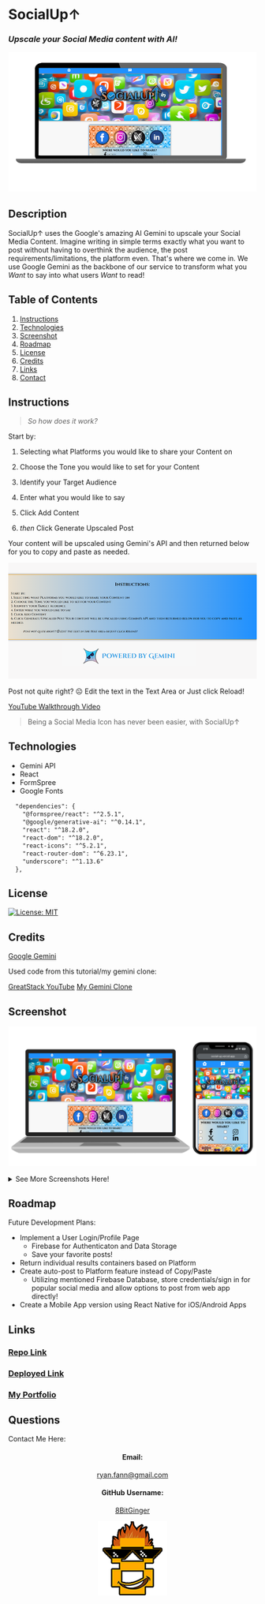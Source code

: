 # SocialUp↑

### _Upscale your Social Media content with AI!_

![logo](./FrontEnd/src/assets/images/readme-pics/socialLogoRM2.png)

## Description

SocialUp↑ uses the Google's amazing AI Gemini to upscale your Social Media Content. Imagine writing in simple terms exactly what you want to post without having to overthink the audience, the post requirements/limitations, the platform even. That's where we come in. We use Google Gemini as the backbone of our service to transform what you _Want_ to say into what users _Want_ to read!

## Table of Contents

1. [Instructions](#instructions)
1. [Technologies](#technologies)
1. [Screenshot](#screenshot)
1. [Roadmap](#roadmap)
1. [License](#license)
1. [Credits](#credits)
1. [Links](#links)
1. [Contact](#contact)

<a id="instructions"></a>

## Instructions

> _So how does it work?_

Start by:

1. Selecting what Platforms you would like to share your Content on

2. Choose the Tone you would like to set for your Content

3. Identify your Target Audience

4. Enter what you would like to say

5. Click Add Content

6. _then_ Click Generate Upscaled Post

Your content will be upscaled using Gemini's API and then returned below for you to copy and paste as needed.

![screenshot](./FrontEnd/src/assets/images/readme-pics/aboutInstructionsScreenshot.png)

Post not quite right? ☹ Edit the text in the Text Area or Just click Reload!

[YouTube Walkthrough Video](www.youtube.com)

> Being a Social Media Icon has never been easier, with SocialUp↑

<a id="technologies"></a>

## Technologies

- Gemini API
- React
- FormSpree
- Google Fonts

```
  "dependencies": {
    "@formspree/react": "^2.5.1",
    "@google/generative-ai": "^0.14.1",
    "react": "^18.2.0",
    "react-dom": "^18.2.0",
    "react-icons": "^5.2.1",
    "react-router-dom": "^6.23.1",
    "underscore": "^1.13.6"
  },
```

<a id="license"></a>

## License

[![License: MIT](https://img.shields.io/badge/License-MIT-yellow.svg)](https://opensource.org/licenses/MIT)

<a id="credits"></a>

## Credits

[Google Gemini](https://gemini.google.com/app)

Used code from this tutorial/my gemini clone:

[GreatStack YouTube](https://www.youtube.com/watch?v=0yboGn8errU)
[My Gemini Clone](https://gemini-ryan.netlify.app/)

<a id="screenshot"></a>

## Screenshot

![screenshot](./FrontEnd/src/assets/images/readme-pics/socialUpDevices.png)

<details closed>
<summary>See More Screenshots Here!</summary>
<br>

![screenshot](./FrontEnd/src/assets/images/readme-pics/socialUpHeader-screenshot.png)

![screenshot](./FrontEnd/src/assets/images/readme-pics/platformScreenshot.png)

![screenshot](./FrontEnd/src/assets/images/readme-pics/toneScreenshot.png)

![screenshot](./FrontEnd/src/assets/images/readme-pics/audienceScreenshot.png)

![screenshot](./FrontEnd/src/assets/images/readme-pics/postScreenshot.png)

![screenshot](./FrontEnd/src/assets/images/readme-pics/aboutBannerScreenshot.png)

![screenshot](./FrontEnd/src/assets/images/readme-pics/contactScreenshot.png)

![screenshot](./FrontEnd/src/assets/images/readme-pics/geminiFooterScreenshot.png)

</details>

<a id="roadmap"></a>

## Roadmap

Future Development Plans:

- Implement a User Login/Profile Page
  - Firebase for Authenticaton and Data Storage
  - Save your favorite posts!
- Return individual results containers based on Platform
- Create auto-post to Platform feature instead of Copy/Paste
  - Utilizing mentioned Firebase Database, store credentials/sign in for popular social media and allow options to post from web app directly!
- Create a Mobile App version using React Native for iOS/Android Apps

<a id="links"></a>

## Links

### [Repo Link](https://github.com/8BitGinger/socialUp)

### [Deployed Link](https://social-up.vercel.app/)

### [My Portfolio](https://ryanfann.netlify.app/)

<div align="center">

<a id="contact"></a>

</div>

## Questions

Contact Me Here:

<div align="center">

#### Email:

ryan.fann@gmail.com

#### GitHub Username:

[8BitGinger](https://github.com/8BitGinger)

![8BitLogo](./FrontEnd/src/assets/images/readme-pics/8bitSmall.png)

</div>
